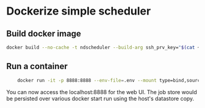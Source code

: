 # Dockerize simple scheduler

## Build docker image
```bash
docker build --no-cache -t ndscheduler --build-arg ssh_prv_key="$(cat ~/.ssh/id_ed25519)" --build-arg ssh_pub_key="$(cat ~/.ssh/id_ed25519.pub)" --build-arg ssh_jira_automaton_prv_key="$(cat ~/.ssh/id_ed25519_jira_automaton)" --build-arg ssh_jira_automaton_pub_key="$(cat ~/.ssh/id_ed25519_jira_automaton.pub)" --build-arg ssh_conf="$(cat ~/.ssh/config)" .
```

## Run a container

```bash
    docker run -it -p 8888:8888 --env-file=.env --mount type=bind,source=$ABS_PATH_TO_DATASTORE,target=/datastore.db --name=ndscheduler ndscheduler
```

You can now access the localhost:8888 for the web UI. The job store would be persisted over various docker start run using the host's datastore copy.
